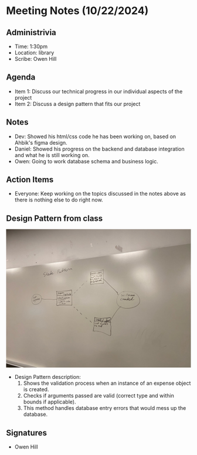 # Meeting Notes (10/22/2024)

## Administrivia
* Time: 1:30pm
* Location: library
* Scribe: Owen Hill

## Agenda

- Item 1: Discuss our technical progress in our individual aspects of the project
- Item 2: Discuss a design pattern that fits our project

## Notes
- Dev: Showed his html/css code he has been working on, based on Ahbik's figma design.
- Daniel: Showed his progress on the backend and database integration and what he is still working on.
- Owen: Going to work database schema and business logic.

## Action Items
- Everyone: Keep working on the topics discussed in the notes above as there is nothing else to do right now.

## Design Pattern from class
![Alt text](./Design_pattern.jpeg)

- Design Pattern description:
    1. Shows the validation process when an instance of an expense object is created.
    2. Checks if arguments passed are valid (correct type and within bounds if applicable).
    3. This method handles database entry errors that would mess up the database.

## Signatures
- Owen Hill


